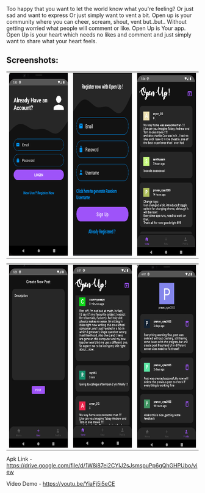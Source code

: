 Too happy that you want to let the world know what you're feeling?
Or just sad and want to express
Or just simply want to vent a bit.
Open up is your community where you can cheer, scream, shout, vent but..but..
Without getting worried what people will comment or like.
Open Up is Your app. Open Up is your heart which needs no likes and comment and just simply want to share what your heart feels.

## Screenshots:

<table>
  <tr>
    <td><img src="ss/Screenshot from 2022-02-26 17-50-04.png" width=270 height=480></td>
    <td><img src="ss/Screenshot from 2022-02-26 17-51-29.png" width=270 height=480></td>
    <td><img src="ss/Screenshot from 2022-02-26 17-56-00.png" width=270 height=480></td>
  </tr>
 </table>
 
 <table>
  <tr>
    <td><img src="ss/Screenshot from 2022-02-26 17-56-18.png" width=270 height=480></td>
    <td><img src="ss/Screenshot from 2022-02-26 18-01-37.png" width=270 height=480></td>
    <td><img src="ss/Screenshot from 2022-02-26 18-02-49.png" width=270 height=480></td>
  </tr>
 </table>

 Apk Link - https://drive.google.com/file/d/1W8i87ei2CYIJ2sJsmspuPp6gQhGHPUbo/view
 
 Video Demo - https://youtu.be/YiaFj5i5eCE
